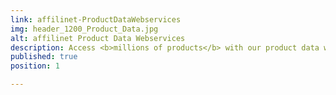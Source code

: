 ```yaml
---
link: affilinet-ProductDataWebservices
img: header_1200_Product_Data.jpg
alt: affilinet Product Data Webservices
description: Access <b>millions of products</b> with our product data webservices. Search for products, get product details, get a list of all accessible shops and their offers, and much more. 
published: true
position: 1

---
```

